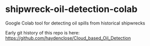 # shipwreck-oil-detection-colab
Google Colab tool for detecting oil spills from historical shipwrecks


Early git history of this repo is here:
https://github.com/haydenclose/Cloud_based_Oil_Detection
